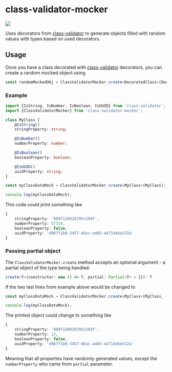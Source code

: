 # class-validator-mocker

![](https://github.com/gustavolopess/class-validator-mocker/actions/workflows/continuous_integration.yml/badge.svg)


Uses decorators from [class-validator](https://github.com/typestack/class-validator) to generate
objects filled with random values with types based on used decorators.

## Usage

Once you have a class decorated with [class-validator](https://github.com/typestack/class-validator) decorators, you can create a random mocked object using
```ts
const randomMockedObj = ClassValidatorMocker.create<DecoratedClass>(DecoratedClass);
```

### Example

```ts
import {IsString, IsNumber, IsBoolean, IsUUID} from 'class-validator';
import {ClassValidatorMocker} from 'class-validator-mocker';

class MyClass {
    @IsString()
    stringProperty: string;

    @IsNumber()
    numberProperty: number;

    @IsBoolean()
    booleanProperty: boolean;

    @IsUUID()
    uuidProperty: string;
}

const myClassDataMock = ClassValidatorMocker.create<MyClass>(MyClass);

console.log(myClassDataMock);
```

This code could print something like
```ts
{
    stringProperty: '909f126026795c20df',
    numberProperty: 87310,
    booleanProperty: false,
    uuidProperty: 'd967f1b0-3457-4bac-a465-4e714ebe532a'
}

```

### Passing partial object
The `ClassValidatorMocker.create` method accepts an optional argument - a partial object of the type being handled:

```ts
create<T>(constructor: new () => T, partial: Partial<T> = {}): T
```

If the two last lines from example above would be changed to
```ts
const myClassDataMock = ClassValidatorMocker.create<MyClass>(MyClass, { numberProperty: 12 });

console.log(myClassDataMock);
```
The printed object could change to something like
```ts
{
    stringProperty: '909f126026795c20df',
    numberProperty: 12,
    booleanProperty: false,
    uuidProperty: 'd967f1b0-3457-4bac-a465-4e714ebe532a'
}
```
Meaning that all properties have randomly generated values, except the `numberProperty` who came from `partial` parameter.
